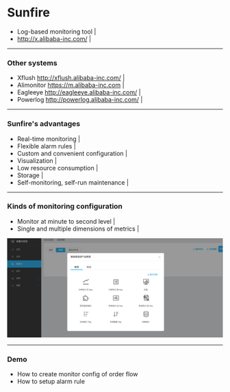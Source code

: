 # Sunfire

- Log-based monitoring tool |
- http://x.alibaba-inc.com/ |

---

### Other systems

- Xflush http://xflush.alibaba-inc.com/ |
- Alimonitor https://m.alibaba-inc.com |
- Eagleeye http://eagleeye.alibaba-inc.com/ |
- Powerlog http://powerlog.alibaba-inc.com/ |

---

### Sunfire's advantages

- Real-time monitoring |
- Flexible alarm rules |
- Custom and convenient configuration |
- Visualization |
- Low resource consumption |
- Storage |
- Self-monitoring, self-run maintenance |
	
---

### Kinds of monitoring configuration

- Monitor at minute to second level |
- Single and multiple dimensions of metrics |

![Flux Explained](images/a.png)

---

### Demo

- How to create monitor config of order flow
- How to setup alarm rule
